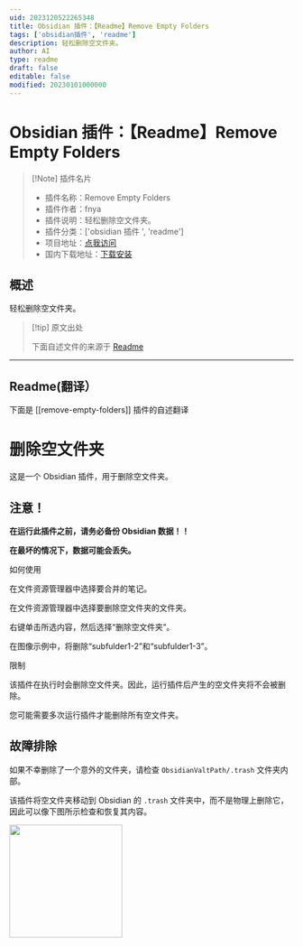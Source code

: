 ```yaml
---
uid: 2023120522265348
title: Obsidian 插件：【Readme】Remove Empty Folders
tags: ['obsidian插件', 'readme']
description: 轻松删除空文件夹。
author: AI
type: readme
draft: false
editable: false
modified: 20230101000000
---
```


# Obsidian 插件：【Readme】Remove Empty Folders

> [!Note] 插件名片
> - 插件名称：Remove Empty Folders
> - 插件作者：fnya
> - 插件说明：轻松删除空文件夹。
> - 插件分类：['obsidian 插件 ', 'readme']
> - 项目地址：[点我访问](https://github.com/fnya/remove-empty-folders)
> - 国内下载地址：[下载安装](https://pkmer.cn/products/plugin/pluginMarket/?remove-empty-folders)

## 概述

轻松删除空文件夹。

> [!tip] 原文出处
>
>下面自述文件的来源于 [Readme](https://ghproxy.net/https://raw.githubusercontent.com/fnya/remove-empty-folders/main/README.md)

---

## Readme(翻译）

下面是 [[remove-empty-folders]] 插件的自述翻译

# 删除空文件夹

这是一个 Obsidian 插件，用于删除空文件夹。

## 注意！

**在运行此插件之前，请务必备份 Obsidian 数据！！**

**在最坏的情况下，数据可能会丢失。**

如何使用

在文件资源管理器中选择要合并的笔记。

在文件资源管理器中选择要删除空文件夹的文件夹。

右键单击所选内容，然后选择“删除空文件夹”。

在图像示例中，将删除“subfulder1-2”和“subfulder1-3”。

限制

该插件在执行时会删除空文件夹。因此，运行插件后产生的空文件夹将不会被删除。

您可能需要多次运行插件才能删除所有空文件夹。

## 故障排除

如果不幸删除了一个意外的文件夹，请检查 `ObsidianValtPath/.trash` 文件夹内部。

该插件将空文件夹移动到 Obsidian 的 `.trash` 文件夹中，而不是物理上删除它，因此可以像下图所示检查和恢复其内容。

<img src="resources/image02.png" width="200">



